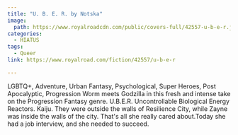 ```yaml
---
title: "U. B. E. R. by Notska"
image:
  path: https://www.royalroadcdn.com/public/covers-full/42557-u-b-e-r.jpg
categories:
  - HIATUS
tags:
  - Queer
link: https://www.royalroad.com/fiction/42557/u-b-e-r

---
```

LGBTQ+, Adventure, Urban Fantasy, Psychological, Super Heroes, Post Apocalyptic, Progression
Worm meets Godzilla in this fresh and intense take on the Progression Fantasy genre.
U.B.E.R. Uncontrollable Biological Energy Reactors. Kaiju. They were outside the walls of Resilience City, while Zayne was inside the walls of the city. That's all she really cared about.Today she had a job interview, and she needed to succeed.
